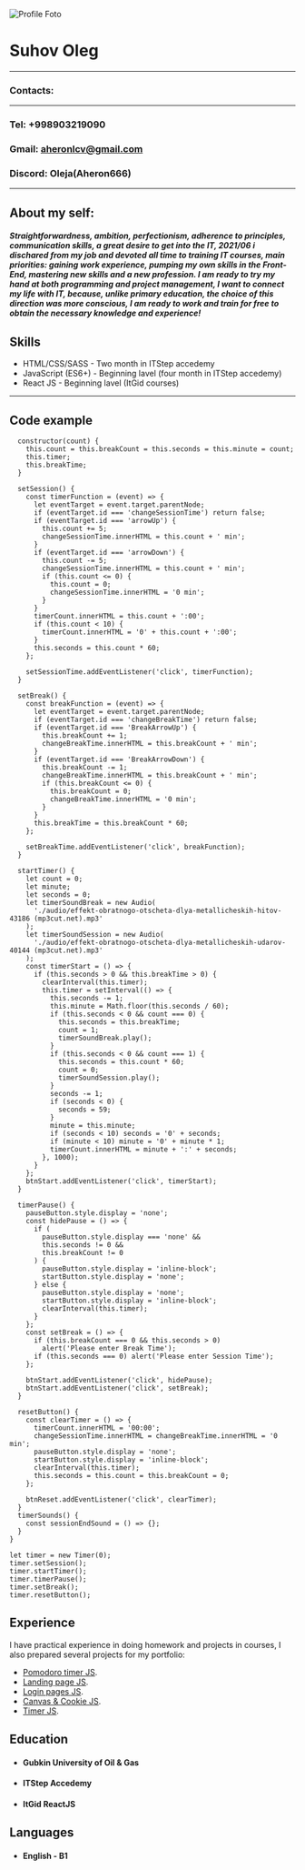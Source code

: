 ![Profile Foto](/rsschool-cv/img/565940248.jpg)

# Suhov Oleg

***

### Contacts: 

***

### Tel: +998903219090
### Gmail: aheronlcv@gmail.com
### Discord: Oleja(Aheron666)

***

## About my self:

##### Straightforwardness, ambition, perfectionism, adherence to principles, communication skills, a great desire to get into the IT, 2021/06 i dischared from my job and devoted all time to training IT courses, main priorities: gaining work experience, pumping my own skills in the Front-End, mastering new skills and a new profession. I am ready to try my hand at both programming and project management, I want to connect my life with IT, because, unlike primary education, the choice of this direction was more conscious, I am ready to work and train for free to obtain the necessary knowledge and experience!
## Skills

- HTML/CSS/SASS  - Two month in ITStep accedemy
- JavaScript (ES6+) - Beginning lavel (four month in ITStep accedemy)
- React JS - Beginning lavel (ItGid courses)

*** 

## Code example

```class Timer {
  constructor(count) {
    this.count = this.breakCount = this.seconds = this.minute = count;
    this.timer;
    this.breakTime;
  }

  setSession() {
    const timerFunction = (event) => {
      let eventTarget = event.target.parentNode;
      if (eventTarget.id === 'changeSessionTime') return false;
      if (eventTarget.id === 'arrowUp') {
        this.count += 5;
        changeSessionTime.innerHTML = this.count + ' min';
      }
      if (eventTarget.id === 'arrowDown') {
        this.count -= 5;
        changeSessionTime.innerHTML = this.count + ' min';
        if (this.count <= 0) {
          this.count = 0;
          changeSessionTime.innerHTML = '0 min';
        }
      }
      timerCount.innerHTML = this.count + ':00';
      if (this.count < 10) {
        timerCount.innerHTML = '0' + this.count + ':00';
      }
      this.seconds = this.count * 60;
    };

    setSessionTime.addEventListener('click', timerFunction);
  }

  setBreak() {
    const breakFunction = (event) => {
      let eventTarget = event.target.parentNode;
      if (eventTarget.id === 'changeBreakTime') return false;
      if (eventTarget.id === 'BreakArrowUp') {
        this.breakCount += 1;
        changeBreakTime.innerHTML = this.breakCount + ' min';
      }
      if (eventTarget.id === 'BreakArrowDown') {
        this.breakCount -= 1;
        changeBreakTime.innerHTML = this.breakCount + ' min';
        if (this.breakCount <= 0) {
          this.breakCount = 0;
          changeBreakTime.innerHTML = '0 min';
        }
      }
      this.breakTime = this.breakCount * 60;
    };

    setBreakTime.addEventListener('click', breakFunction);
  }

  startTimer() {
    let count = 0;
    let minute;
    let seconds = 0;
    let timerSoundBreak = new Audio(
      './audio/effekt-obratnogo-otscheta-dlya-metallicheskih-hitov-43186 (mp3cut.net).mp3'
    );
    let timerSoundSession = new Audio(
      './audio/effekt-obratnogo-otscheta-dlya-metallicheskih-udarov-40144 (mp3cut.net).mp3'
    );
    const timerStart = () => {
      if (this.seconds > 0 && this.breakTime > 0) {
        clearInterval(this.timer);
        this.timer = setInterval(() => {
          this.seconds -= 1;
          this.minute = Math.floor(this.seconds / 60);
          if (this.seconds < 0 && count === 0) {
            this.seconds = this.breakTime;
            count = 1;
            timerSoundBreak.play();
          }
          if (this.seconds < 0 && count === 1) {
            this.seconds = this.count * 60;
            count = 0;
            timerSoundSession.play();
          }
          seconds -= 1;
          if (seconds < 0) {
            seconds = 59;
          }
          minute = this.minute;
          if (seconds < 10) seconds = '0' + seconds;
          if (minute < 10) minute = '0' + minute * 1;
          timerCount.innerHTML = minute + ':' + seconds;
        }, 1000);
      }
    };
    btnStart.addEventListener('click', timerStart);
  }

  timerPause() {
    pauseButton.style.display = 'none';
    const hidePause = () => {
      if (
        pauseButton.style.display === 'none' &&
        this.seconds != 0 &&
        this.breakCount != 0
      ) {
        pauseButton.style.display = 'inline-block';
        startButton.style.display = 'none';
      } else {
        pauseButton.style.display = 'none';
        startButton.style.display = 'inline-block';
        clearInterval(this.timer);
      }
    };
    const setBreak = () => {
      if (this.breakCount === 0 && this.seconds > 0)
        alert('Please enter Break Time');
      if (this.seconds === 0) alert('Please enter Session Time');
    };

    btnStart.addEventListener('click', hidePause);
    btnStart.addEventListener('click', setBreak);
  }

  resetButton() {
    const clearTimer = () => {
      timerCount.innerHTML = '00:00';
      changeSessionTime.innerHTML = changeBreakTime.innerHTML = '0 min';
      pauseButton.style.display = 'none';
      startButton.style.display = 'inline-block';
      clearInterval(this.timer);
      this.seconds = this.count = this.breakCount = 0;
    };

    btnReset.addEventListener('click', clearTimer);
  }
  timerSounds() {
    const sessionEndSound = () => {};
  }
}

let timer = new Timer(0);
timer.setSession();
timer.startTimer();
timer.timerPause();
timer.setBreak();
timer.resetButton();
```

## Experience

I have practical experience in doing homework and projects in courses, I also prepared several projects for my portfolio:

- [Pomodoro timer JS](https://github.com/Aheron666/pomodoro-timer-js.git).
- [Landing page JS](https://github.com/Aheron666/Landing-page.git).
- [Login pages JS](https://github.com/Aheron666/Login-page.git).
- [Canvas & Cookie JS](https://github.com/Aheron666/Canvas-cookie-elements.git).
- [Timer JS](https://github.com/Aheron666/Timer-JS.git).

## Education

- #### Gubkin University of Oil & Gas
- #### ITStep Accedemy
- #### ItGid ReactJS

## Languages 

- #### English - B1





